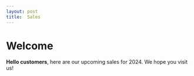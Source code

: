 ```yaml
---
layout: post
title:  Sales
---
```


# Welcome

**Hello customers**, here are our upcoming sales for 2024.
We hope you visit us!
